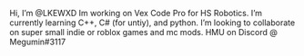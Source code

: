 Hi, I’m @LKEWXD
Im working on Vex Code Pro for HS Robotics.
I’m currently learning C++, C# (for untiy), and python.
I’m looking to collaborate on super small indie or roblox games and mc mods.
HMU on Discord @ Megumin#3117

